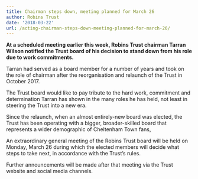 ```yaml
---
title: Chairman steps down, meeting planned for March 26
author: Robins Trust
date: '2018-03-22'
url: /acting-chairman-steps-down-meeting-planned-for-march-26/
---
```


**At a scheduled meeting earlier this week, Robins Trust chairman Tarran Wilson notified the Trust board of his decision to stand down from his role due to work commitments.**

Tarran had served as a board member for a number of years and took on the role of chairman after the reorganisation and relaunch of the Trust in October 2017.

The Trust board would like to pay tribute to the hard work, commitment and determination Tarran has shown in the many roles he has held, not least in steering the Trust into a new era.

Since the relaunch, when an almost entirely-new board was elected, the Trust has been operating with a bigger, broader-skilled board that represents a wider demographic of Cheltenham Town fans,

An extraordinary general meeting of the Robins Trust board will be held on Monday, March 26 during which the elected members will decide what steps to take next, in accordance with the Trust&#8217;s rules.

Further announcements will be made after that meeting via the Trust website and social media channels.
